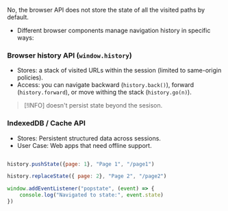 No, the browser API does not store the state of all the visited paths by default.
- Different browser components manage navigation history in specific ways:

### Browser history API (`window.history`)
- Stores: a stack of visited URLs within the session (limited to same-origin policies).
- Access: you can navigate backward (`history.back()`), forward (`history.forward`), or move withing the stack (`history.go(n)`).

> [!INFO] doesn't persist state beyond the sesison.

### IndexedDB / Cache API
- Stores: Persistent structured data across sessions.
- User Case: Web apps that need offline support.

```js

history.pushState({page: 1}, "Page 1", "/page1")

history.replaceState({ page: 2}, "Page 2", "/page2")

window.addEventListener("popstate", (event) => {
	console.log("Navigated to state:", event.state)
})
```